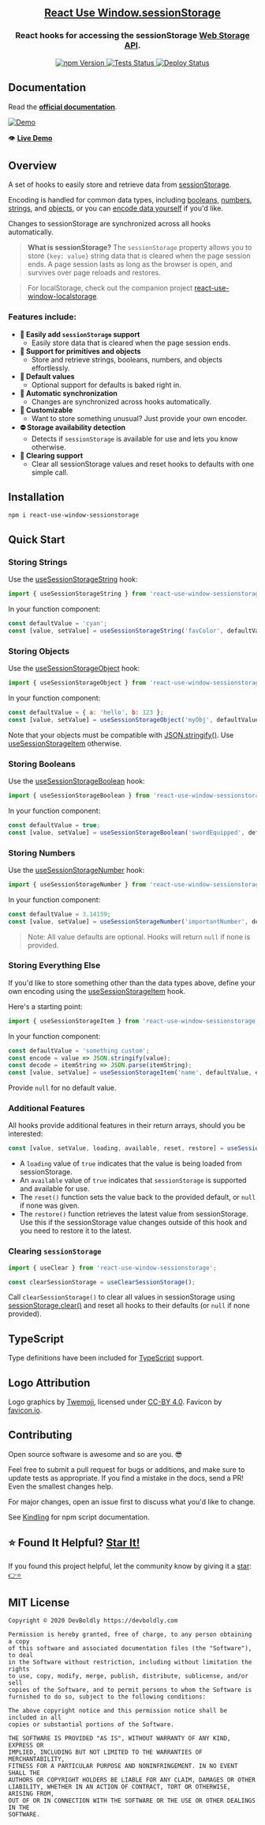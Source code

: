 <h2 align="center">
  <a href="https://github.com/devboldly/react-use-window-sessionstorage">React Use Window.sessionStorage</a>
</h2>
<h3 align="center">
  React hooks for accessing the sessionStorage <a href="https://developer.mozilla.org/en-US/docs/Web/API/Web_Storage_API">Web Storage API</a>.
</h3>
<p align="center">
  <a href="https://badge.fury.io/js/react-use-window-sessionstorage">
    <img src="https://badge.fury.io/js/react-use-window-sessionstorage.svg" alt="npm Version"/>
  </a>
  <a href="https://github.com/devboldly/react-use-window-sessionstorage/actions?query=workflow%3ATests">
    <img src="https://github.com/devboldly/react-use-window-sessionstorage/workflows/Tests/badge.svg" alt="Tests Status"/>
  </a>
  <a href="https://github.com/devboldly/react-use-window-sessionstorage/actions?query=workflow%3ADeploy">
    <img src="https://github.com/devboldly/react-use-window-sessionstorage/workflows/Deploy/badge.svg" alt="Deploy Status"/>
  </a>
</p>

## Documentation

Read the **[official documentation](https://devboldly.github.io/react-use-window-sessionstorage/)**.

[![Demo](./src/__docz__/images/demo.gif "Demo")](https://devboldly.github.io/react-use-window-sessionstorage/useSessionStorageString#example)

👁️ **[Live Demo](https://devboldly.github.io/react-use-window-sessionstorage/useSessionStorageString#example)**

## Overview

A set of hooks to easily store and retrieve data from [sessionStorage](https://developer.mozilla.org/en-US/docs/Web/API/Window/sessionStorage).

Encoding is handled for common data types, including [booleans](https://devboldly.github.io/react-use-window-sessionstorage/useSessionStorageBoolean), [numbers](https://devboldly.github.io/react-use-window-sessionstorage/useSessionStorageNumber), [strings](https://devboldly.github.io/react-use-window-sessionstorage/useSessionStorageString), and [objects](https://devboldly.github.io/react-use-window-sessionstorage/useSessionStorageObject), or you can [encode data yourself](https://devboldly.github.io/react-use-window-sessionstorage/useSessionStorageItem) if you'd like.

Changes to sessionStorage are synchronized across all hooks automatically.

> **What is sessionStorage?** The `sessionStorage` property allows you to store `{key: value}` string data that is cleared when the page session ends. A page session lasts as long as the browser is open, and survives over page reloads and restores.

> For localStorage, check out the companion project [react-use-window-localstorage](https://devboldly.github.io/react-use-window-localstorage).

### Features include:

- **💪 Easily add `sessionStorage` support**
  - Easily store data that is cleared when the page session ends.
- **🔢 Support for primitives and objects**
  - Store and retrieve strings, booleans, numbers, and objects effortlessly.
- **💁 Default values**
  - Optional support for defaults is baked right in.
- **🔄 Automatic synchronization**
  - Changes are synchronized across hooks automatically.
- **👾 Customizable**
  - Want to store something unusual? Just provide your own encoder.
- **⛔ Storage availability detection**
  - Detects if `sessionStorage` is available for use and lets you know otherwise.
- **🧼 Clearing support**
  - Clear all sessionStorage values and reset hooks to defaults with one simple call.

## Installation

```
npm i react-use-window-sessionstorage
```

## Quick Start

### Storing Strings

Use the [useSessionStorageString](https://devboldly.github.io/react-use-window-sessionstorage/useSessionStorageString) hook:

```jsx
import { useSessionStorageString } from 'react-use-window-sessionstorage';
```

In your function component:

```jsx
const defaultValue = 'cyan';
const [value, setValue] = useSessionStorageString('favColor', defaultValue);
```

### Storing Objects

Use the [useSessionStorageObject](https://devboldly.github.io/react-use-window-sessionstorage/useSessionStorageObject) hook:

```jsx
import { useSessionStorageObject } from 'react-use-window-sessionstorage';
```

In your function component:

```jsx
const defaultValue = { a: 'hello', b: 123 };
const [value, setValue] = useSessionStorageObject('myObj', defaultValue);
```

Note that your objects must be compatible with [JSON.stringify()](https://developer.mozilla.org/en-US/docs/Web/JavaScript/Reference/Global_Objects/JSON/stringify). Use [useSessionStorageItem](https://devboldly.github.io/react-use-window-sessionstorage/useSessionStorageItem) otherwise.

### Storing Booleans

Use the [useSessionStorageBoolean](https://devboldly.github.io/react-use-window-sessionstorage/useSessionStorageBoolean) hook:

```jsx
import { useSessionStorageBoolean } from 'react-use-window-sessionstorage';
```

In your function component:

```jsx
const defaultValue = true;
const [value, setValue] = useSessionStorageBoolean('swordEquipped', defaultValue);
```

### Storing Numbers

Use the [useSessionStorageNumber](https://devboldly.github.io/react-use-window-sessionstorage/useSessionStorageNumber) hook:

```jsx
import { useSessionStorageNumber } from 'react-use-window-sessionstorage';
```

In your function component:

```jsx
const defaultValue = 3.14159;
const [value, setValue] = useSessionStorageNumber('importantNumber', defaultValue);
```

> Note: All value defaults are optional. Hooks will return `null` if none is provided.

### Storing Everything Else

If you'd like to store something other than the data types above, define your own encoding using the [useSessionStorageItem](https://devboldly.github.io/react-use-window-sessionstorage/useSessionStorageItem) hook.

Here's a starting point:

```jsx
import { useSessionStorageItem } from 'react-use-window-sessionstorage';
```

In your function component:

```jsx
const defaultValue = 'something custom';
const encode = value => JSON.stringify(value);
const decode = itemString => JSON.parse(itemString);
const [value, setValue] = useSessionStorageItem('name', defaultValue, encode, decode);
```

Provide `null` for no default value.

### Additional Features

All hooks provide additional features in their return arrays, should you be interested:

```jsx
const [value, setValue, loading, available, reset, restore] = useSessionStorageString('favColor', 'cyan');
```

- A `loading` value of `true` indicates that the value is being loaded from sessionStorage.
- An `available` value of `true` indicates that `sessionStorage` is supported and available for use. 
- The `reset()` function sets the value back to the provided default, or `null` if none was given.
- The `restore()` function retrieves the latest value from sessionStorage. Use this if the sessionStorage value changes outside of this hook and you need to restore it to the latest.

### Clearing `sessionStorage`

```jsx
import { useClear } from 'react-use-window-sessionstorage';
```

```jsx
const clearSessionStorage = useClearSessionStorage();
```

Call `clearSessionStorage()` to clear all values in sessionStorage using [sessionStorage.clear()](https://developer.mozilla.org/en-US/docs/Web/API/Window/sessionStorage) 
and reset all hooks to their defaults (or `null` if none provided).

## TypeScript

Type definitions have been included for [TypeScript](https://www.typescriptlang.org/) support.

## Logo Attribution

Logo graphics by [Twemoji](https://github.com/twitter/twemoji), licensed under [CC-BY 4.0](https://creativecommons.org/licenses/by/4.0/). Favicon by [favicon.io](https://favicon.io/emoji-favicons/).

## Contributing

Open source software is awesome and so are you. 😎

Feel free to submit a pull request for bugs or additions, and make sure to update tests as appropriate. If you find a mistake in the docs, send a PR! Even the smallest changes help.

For major changes, open an issue first to discuss what you'd like to change.

See [Kindling](https://tinyurl.com/kindlingscripts) for npm script documentation.

## ⭐ Found It Helpful? [Star It!](https://github.com/devboldly/react-use-window-sessionstorage/stargazers)

If you found this project helpful, let the community know by giving it a [star](https://github.com/devboldly/react-use-window-sessionstorage/stargazers): [👉⭐](https://github.com/devboldly/react-use-window-sessionstorage/stargazers)

## MIT License

```
Copyright © 2020 DevBoldly https://devboldly.com

Permission is hereby granted, free of charge, to any person obtaining a copy
of this software and associated documentation files (the "Software"), to deal
in the Software without restriction, including without limitation the rights
to use, copy, modify, merge, publish, distribute, sublicense, and/or sell
copies of the Software, and to permit persons to whom the Software is
furnished to do so, subject to the following conditions:

The above copyright notice and this permission notice shall be included in all
copies or substantial portions of the Software.

THE SOFTWARE IS PROVIDED "AS IS", WITHOUT WARRANTY OF ANY KIND, EXPRESS OR
IMPLIED, INCLUDING BUT NOT LIMITED TO THE WARRANTIES OF MERCHANTABILITY,
FITNESS FOR A PARTICULAR PURPOSE AND NONINFRINGEMENT. IN NO EVENT SHALL THE
AUTHORS OR COPYRIGHT HOLDERS BE LIABLE FOR ANY CLAIM, DAMAGES OR OTHER
LIABILITY, WHETHER IN AN ACTION OF CONTRACT, TORT OR OTHERWISE, ARISING FROM,
OUT OF OR IN CONNECTION WITH THE SOFTWARE OR THE USE OR OTHER DEALINGS IN THE
SOFTWARE.
```